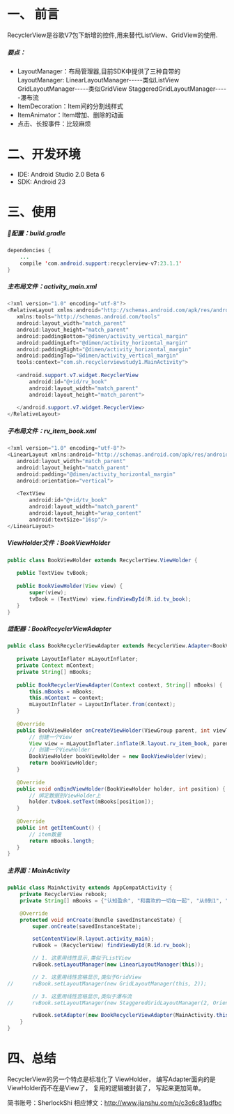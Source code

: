 # 一、 前言
RecyclerView是谷歌V7包下新增的控件,用来替代ListView、GridView的使用.

##### 要点：
- LayoutManager：布局管理器,目前SDK中提供了三种自带的LayoutManager:
      LinearLayoutManager-----类似ListView
      GridLayoutManager-----类似GridView
      StaggeredGridLayoutManager-----瀑布流
- ItemDecoration：Item间的分割线样式
- ItemAnimator：Item增加、删除的动画
- 点击、长按事件：比较麻烦

# 二、开发环境
- IDE: Android Studio 2.0 Beta 6
- SDK: Android 23

# 三、使用
##### 配置：build.gradle
```java
dependencies {
    ...
    compile 'com.android.support:recyclerview-v7:23.1.1'
}
```

##### 主布局文件：activity_main.xml
```java
<?xml version="1.0" encoding="utf-8"?>
<RelativeLayout xmlns:android="http://schemas.android.com/apk/res/android"
   xmlns:tools="http://schemas.android.com/tools"
   android:layout_width="match_parent"
   android:layout_height="match_parent"
   android:paddingBottom="@dimen/activity_vertical_margin"
   android:paddingLeft="@dimen/activity_horizontal_margin"
   android:paddingRight="@dimen/activity_horizontal_margin"
   android:paddingTop="@dimen/activity_vertical_margin"
   tools:context="com.sh.recyclerviewstudy1.MainActivity">
​
   <android.support.v7.widget.RecyclerView
       android:id="@+id/rv_book"
       android:layout_width="match_parent"
       android:layout_height="match_parent">
​
   </android.support.v7.widget.RecyclerView>
</RelativeLayout>
```

##### 子布局文件：rv_item_book.xml
```java
<?xml version="1.0" encoding="utf-8"?>
<LinearLayout xmlns:android="http://schemas.android.com/apk/res/android"
   android:layout_width="match_parent"
   android:layout_height="match_parent"
   android:padding="@dimen/activity_horizontal_margin"
   android:orientation="vertical">
​
   <TextView
       android:id="@+id/tv_book"
       android:layout_width="match_parent"
       android:layout_height="wrap_content"
       android:textSize="16sp"/>
</LinearLayout>
```

##### ViewHolder文件：BookViewHolder
```java
public class BookViewHolder extends RecyclerView.ViewHolder {
​
   public TextView tvBook;
​
   public BookViewHolder(View view) {
       super(view);
       tvBook = (TextView) view.findViewById(R.id.tv_book);
   }
}
```
##### 适配器：BookRecyclerViewAdapter
```java
public class BookRecyclerViewAdapter extends RecyclerView.Adapter<BookViewHolder> {
​
   private LayoutInflater mLayoutInflater;
   private Context mContext;
   private String[] mBooks;
​
   public BookRecyclerViewAdapter(Context context, String[] mBooks) {
       this.mBooks = mBooks;
       this.mContext = context;
       mLayoutInflater = LayoutInflater.from(context);
   }
​
   @Override
   public BookViewHolder onCreateViewHolder(ViewGroup parent, int viewType) {
       // 创建一个View
       View view = mLayoutInflater.inflate(R.layout.rv_item_book, parent, false);
       // 创建一个ViewHolder
       BookViewHolder bookViewHolder = new BookViewHolder(view);
       return bookViewHolder;
   }
​
   @Override
   public void onBindViewHolder(BookViewHolder holder, int position) {
       // 绑定数据到ViewHolder上
       holder.tvBook.setText(mBooks[position]);
   }
​
   @Override
   public int getItemCount() {
       // item数量
       return mBooks.length;
   }
}
```
##### 主界面：MainActivity
```java
public class MainActivity extends AppCompatActivity {
    private RecyclerView rebook;
    private String[] mBooks = {"认知盈余", "和喜欢的一切在一起", "从0到1", "从你的全世界路过", "打工旅行", "番茄工作法图解"};

    @Override
    protected void onCreate(Bundle savedInstanceState) {
        super.onCreate(savedInstanceState);

        setContentView(R.layout.activity_main);
        rvBook = (RecyclerView) findViewById(R.id.rv_book);

        // 1. 这里用线性显示,类似于ListView
        rvBook.setLayoutManager(new LinearLayoutManager(this));

        // 2. 这里用线性宫格显示,类似于GridView
//      rvBook.setLayoutManager(new GridLayoutManager(this, 2));

        // 3. 这里用线性宫格显示,类似于瀑布流
//      rvBook.setLayoutManager(new StaggeredGridLayoutManager(2, OrientationHelper.VERTICAL));

        rvBook.setAdapter(new BookRecyclerViewAdapter(MainActivity.this, mBooks));
    }
}
```

# 四、总结
RecyclerView的另一个特点是标准化了 ViewHolder， 编写Adapter面向的是ViewHolder而不在是View了， 复用的逻辑被封装了， 写起来更加简单。

简书账号：SherlockShi
相应博文：http://www.jianshu.com/p/c3c6c81adfbc
